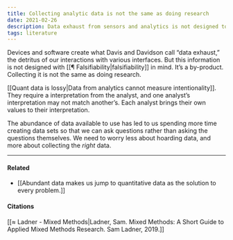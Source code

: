 ```yaml
---
title: Collecting analytic data is not the same as doing research
date: 2021-02-26
description: Data exhaust from sensors and analytics is not designed to be used as a substitute for research.
tags: literature
---
```


Devices and software create what Davis and Davidson call “data exhaust,” the detritus of our interactions with various interfaces. But this information is not designed with [[¶ Falsifiability|falsifiability]] in mind. It’s a by-product. Collecting it is not the same as doing research. 

[[Quant data is lossy|Data from analytics cannot measure intentionality]]. They require a interpretation from the analyst, and one analyst’s interpretation may not match another’s. Each analyst brings their own values to their interpretation. 

The abundance of data available to use has led to us spending more time creating data sets so that we can ask questions rather than asking the questions themselves. We need to worry less about hoarding data, and more about collecting the *right* data.

---
#### Related
- [[Abundant data makes us jump to quantitative data as the solution to every problem.]]

#### Citations
[[≈ Ladner - Mixed Methods|Ladner, Sam. Mixed Methods: A Short Guide to Applied Mixed Methods Research. Sam Ladner, 2019.]]
